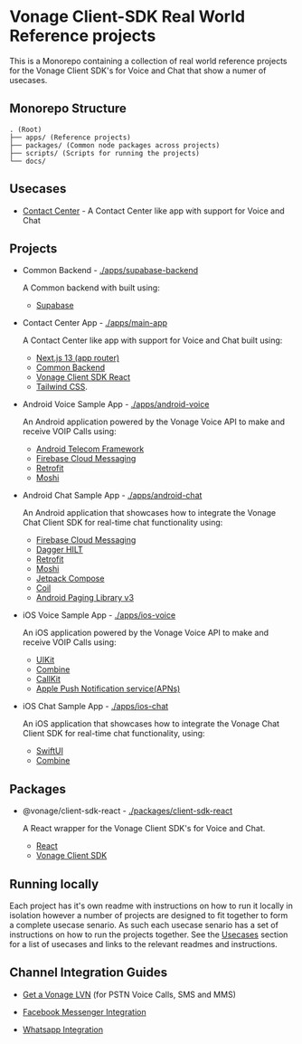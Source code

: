 # Vonage Client-SDK Real World Reference projects

This is a Monorepo containing a collection of real world reference projects for the Vonage Client SDK's for Voice and Chat that show a numer of usecases.

## Monorepo Structure

```text
. (Root)
├── apps/ (Reference projects)
├── packages/ (Common node packages across projects)
├── scripts/ (Scripts for running the projects)
└── docs/
```

## Usecases

- [Contact Center](./docs/contact-center.md) - A Contact Center like app with support for Voice and Chat

## Projects

- Common Backend - [./apps/supabase-backend](./apps/supabase-backend/README.md)

    A Common backend with built using:
  - [Supabase](https://supabase.io/)

- Contact Center App - [./apps/main-app](./apps/main-app/README.md)

    A Contact Center like app with support for Voice and Chat built using:
  - [Next.js 13 (app router)](https://nextjs.org/docs)
  - [Common Backend](./supabase)
  - [Vonage Client SDK React](./packages/client-sdk-react)
  - [Tailwind CSS](https://tailwindcss.com/).

- Android Voice Sample App - [./apps/android-voice](./apps/android-voice/README.md)
  
  An Android application powered by the Vonage Voice API to make and receive VOIP Calls using:
  - [Android Telecom Framework](https://developer.android.com/guide/topics/connectivity/telecom)
  - [Firebase Cloud Messaging](https://firebase.google.com/docs/cloud-messaging)
  - [Retrofit](https://square.github.io/retrofit/)
  - [Moshi](https://github.com/square/moshi)

- Android Chat Sample App - [./apps/android-chat](./apps/android-chat/README.md)

  An Android application that showcases how to integrate the Vonage Chat Client SDK for real-time chat functionality using:
  - [Firebase Cloud Messaging](https://firebase.google.com/docs/cloud-messaging)
  - [Dagger HILT](https://developer.android.com/training/dependency-injection/hilt-android)
  - [Retrofit](https://square.github.io/retrofit/)
  - [Moshi](https://github.com/square/moshi)
  - [Jetpack Compose](https://developer.android.com/jetpack/compose)
  - [Coil](https://coil-kt.github.io/coil/)
  - [Android Paging Library v3](https://developer.android.com/topic/libraries/architecture/paging/v3-overview)

- iOS Voice Sample App - [./apps/ios-voice](./apps/ios-voice/README.md)

  An iOS application powered by the Vonage Voice API to make and receive VOIP Calls using:
  - [UIKit](https://developer.apple.com/documentation/uikit)
  - [Combine](https://developer.apple.com/documentation/combine)
  - [CallKit](https://developer.apple.com/documentation/callkit)
  - [Apple Push Notification service(APNs)](https://developer.apple.com/documentation/usernotifications/registering_your_app_with_apns)

- iOS Chat Sample App - [./apps/ios-chat](./apps/ios-chat/README.md)

  An iOS application that showcases how to integrate the Vonage Chat Client SDK for real-time chat functionality, using:
  - [SwiftUI](https://developer.apple.com/xcode/swiftui/)
  - [Combine](https://developer.apple.com/documentation/combine)

## Packages

- @vonage/client-sdk-react - [./packages/client-sdk-react](./packages/client-sdk-react/README.md.md)

    A React wrapper for the Vonage Client SDK's for Voice and Chat.
  - [React](https://reactjs.org/)
  - [Vonage Client SDK](https://developer.vonage.com/en/client-sdk/overview)

## Running locally

Each project has it's own readme with instructions on how to run it locally in isolation however a number of projects are designed to fit together to form a complete usecase senario. As such each usecase senario has a set of instructions on how to run the projects together. See the [Usecases](#usecases) section for a list of usecases and links to the relevant readmes and instructions.

## Channel Integration Guides

- [Get a Vonage LVN](./docs/lvn-integration.md) (for PSTN Voice Calls, SMS and MMS)

- [Facebook Messenger Integration](./docs/facebook-integration.md)

- [Whatsapp Integration](./docs/whatsapp-integration.md)

